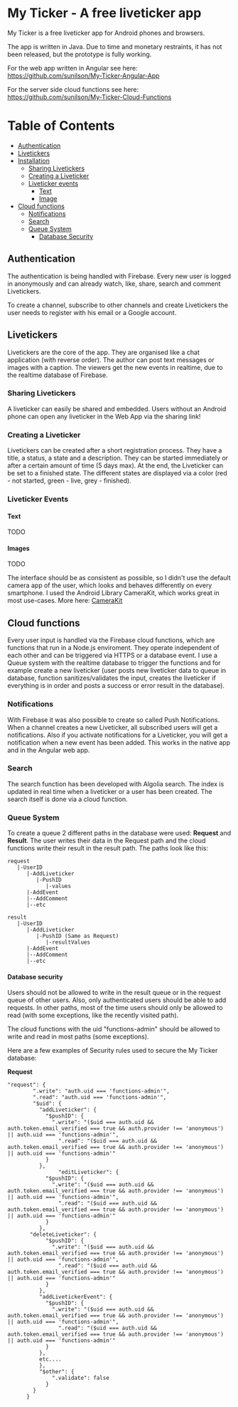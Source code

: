 # My Ticker - A free liveticker app

<italic>My Ticker is a free liveticker app for Android phones and browsers.</italic>

The app is written in Java. Due to time and monetary restraints, it has not been released, but the prototype is fully working.

For the web app written in Angular see here: <a href="https://github.com/sunilson/My-Ticker-Angular-App">https://github.com/sunilson/My-Ticker-Angular-App</a>

For the server side cloud functions see here: <a href="https://github.com/sunilson/My-Ticker-Cloud-Functions">https://github.com/sunilson/My-Ticker-Cloud-Functions</a>

Table of Contents
=================

  * [Authentication](#authentication)
  * [Livetickers](#livetickers)
  * [Installation](#installation)
     * [Sharing Livetickers](#sharing-livetickers)
     * [Creating a Liveticker](#creating-a-liveticker)
     * [Liveticker events](#liveticker-events)
        * [Text](#text)
        * [Image](#images)
  * [Cloud functions](#cloud-functions)
     * [Notifications](#notifications)
     * [Search](#search)
     * [Queue System](#queue-system)
        * [Database Security](#database-security)

## Authentication

The authentication is being handled with Firebase. Every new user is logged in anonymously and can already watch, like, share, search and comment Livetickers. 

To create a channel, subscribe to other channels and create Livetickers the user needs to register with his email or a Google account.

## Livetickers

Livetickers are the core of the app. They are organised like a chat application (with reverse order). The author can post text messages or images with a caption. The viewers get the new events in realtime, due to the realtime database of Firebase.

### Sharing Livetickers

A liveticker can easily be shared and embedded. Users without an Android phone can open any liveticker in the Web App via the sharing link!

### Creating a Liveticker

Livetickers can be created after a short registration process. They have a title, a status, a state and a description. They can be started immediately or after a certain amount of time (5 days max). At the end, the Liveticker can be set to a finished state. The different states are displayed via a color (red - not started, green - live, grey - finished).

### Liveticker Events

#### Text

TODO

#### Images

TODO

The interface should be as consistent as possible, so I didn't use the default camera app of the user, which looks and behaves differently on every smartphone. I used the Android Library CameraKit, which works great in most use-cases. More here: <a href="https://github.com/gogopop/CameraKit-Android">CameraKit</a>

## Cloud functions

Every user input is handled via the Firebase cloud functions, which are functions that run in a Node.js enviroment. They operate independent of each other and can be triggered via HTTPS or a database event. I use a Queue system with the realtime database to trigger the functions and for example create a new liveticker (user posts new liveticker data to queue in database, function sanitizes/validates the input, creates the liveticker if everything is in order and posts a success or error result in the database).

### Notifications

With Firebase it was also possible to create so called Push Notifications. When a channel creates a new Liveticker, all subscribed users will get a notifications. Also if you activate notifications for a Liveticker, you will get a notification when a new event has been added. This works in the native app and in the Angular web app.

### Search

The search function has been developed with Algolia search. The index is updated in real time when a liveticker or a user has been created. The search itself is done via a cloud function.

### Queue System

To create a queue 2 different paths in the database were used: <strong>Request</strong> and <strong>Result</strong>. The user writes their data in the Request path and the cloud functions write their result in the result path. The paths look like this:

```
request
   |-UserID
      |-AddLiveticker
         |-PushID
            |-values
      |-AddEvent
      |--AddComment
      |--etc
```

```
result
   |-UserID
      |-AddLiveticker
         |-PushID (Same as Request)
            |-resultValues
      |-AddEvent
      |--AddComment
      |--etc
```

#### Database security

Users should not be allowed to write in the result queue or in the request queue of other users. Also, only authenticated users should be able to add requests. In other paths, most of the time users should only be allowed to read (with some exceptions, like the recently visited path).

The cloud functions with the uid "functions-admin" should be allowed to write and read in most paths (some exceptions).

Here are a few examples of Security rules used to secure the My Ticker database:

<strong>Request</strong>

```
"request": {
        ".write": "auth.uid === 'functions-admin'",
        ".read": "auth.uid === 'functions-admin'",
        "$uid": {
          "addLiveticker": {
            "$pushID": {
              ".write": "($uid === auth.uid && auth.token.email_verified === true && auth.provider !== 'anonymous') || auth.uid === 'functions-admin'",
          		".read": "($uid === auth.uid && auth.token.email_verified === true && auth.provider !== 'anonymous') || auth.uid === 'functions-admin'"
            }
          },
    			"editLiveticker": {
            "$pushID": {
              ".write": "($uid === auth.uid && auth.token.email_verified === true && auth.provider !== 'anonymous') || auth.uid === 'functions-admin'",
          		".read": "($uid === auth.uid && auth.token.email_verified === true && auth.provider !== 'anonymous') || auth.uid === 'functions-admin'"
            }
          },
       "deleteLiveticker": {
            "$pushID": {
              ".write": "($uid === auth.uid && auth.token.email_verified === true && auth.provider !== 'anonymous') || auth.uid === 'functions-admin'",
          		".read": "($uid === auth.uid && auth.token.email_verified === true && auth.provider !== 'anonymous') || auth.uid === 'functions-admin'"
            }
          },
          "addLivetickerEvent": {
            "$pushID": {
              ".write": "($uid === auth.uid && auth.token.email_verified === true && auth.provider !== 'anonymous') || auth.uid === 'functions-admin'",
          		".read": "($uid === auth.uid && auth.token.email_verified === true && auth.provider !== 'anonymous') || auth.uid === 'functions-admin'"
            }
          },
          etc....
          },
          "$other": {
              ".validate": false
            }
        }
      }
```
